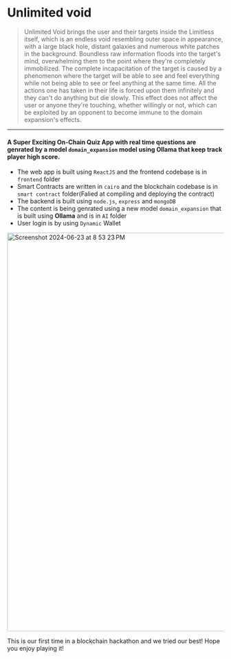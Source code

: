 # Unlimited void

> Unlimited Void brings the user and their targets inside the Limitless itself, which is an endless void resembling outer space in appearance, with a large black hole, distant galaxies and numerous white patches in the background. Boundless raw information floods into the target's mind, overwhelming them to the point where they're completely immobilized.
> The complete incapacitation of the target is caused by a phenomenon where the target will be able to see and feel everything while not being able to see or feel anything at the same time. All the actions one has taken in their life is forced upon them infinitely and they can't do anything but die slowly. This effect does not affect the user or anyone they're touching, whether willingly or not, which can be exploited by an opponent to become immune to the domain expansion's effects.

---

#### A Super Exciting On-Chain Quiz App with real time questions are genrated by a model `domain_expansion` model using **Ollama** that keep track player high score.

- The web app is built using `ReactJS` and the frontend codebase is in `frontend` folder
- Smart Contracts are written in `cairo` and the blockchain codebase is in `smart contract` folder(Falied at compiling and deploying the contract)
- The backend is built using `node.js`, `express` and `mongoDB`
- The content is being genrated using a new model `domain_expansion` that is built using **Ollama** and is in `AI` folder
- User login is by using `Dynamic` Wallet

<img width="925" alt="Screenshot 2024-06-23 at 8 53 23 PM" src="https://github.com/Sohan022/unlimited-void/assets/75042859/ae07571e-ebe1-47b4-b518-a551183efcbd">


This is our first time in a blockchain hackathon and we tried our best!
Hope you enjoy playing it!
